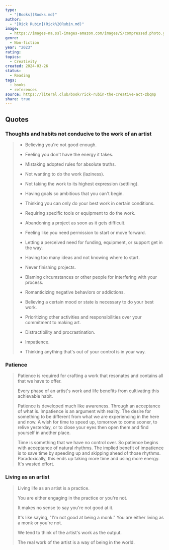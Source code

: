 ```yaml
---
type:
  - "[Books](Books.md)"
author:
  - "[Rick Rubin](Rick%20Rubin.md)"
image:
  - https://images-na.ssl-images-amazon.com/images/S/compressed.photo.goodreads.com/books/1663707011i/60965426.jpg
genre:
  - Non-fiction
year: "2023"
rating: 
topics:
  - Creativity
created: 2024-03-26
status:
  - Reading
tags:
  - books
  - references
source: https://literal.club/book/rick-rubin-the-creative-act-zbqmp
share: true
---
```


## Quotes
### Thoughts and habits not conducive to the work of an artist
>  - ﻿﻿Believing you're not good enough.
> 
> - ﻿﻿Feeling you don't have the energy it takes.
> 
> - ﻿﻿Mistaking adopted rules for absolute truths.
> 
> - ﻿﻿Not wanting to do the work (laziness).
> 
> - ﻿﻿Not taking the work to its highest expression (settling).
> 
> - ﻿﻿Having goals so ambitious that you can't begin.
> 
> - ﻿﻿Thinking you can only do your best work in certain conditions.
> 
> - ﻿﻿Requiring specific tools or equipment to do the work.
> 
> - ﻿﻿Abandoning a project as soon as it gets difficult.
> 
> - ﻿﻿Feeling like you need permission to start or move forward.
> 
> - ﻿﻿Letting a perceived need for funding, equipment, or support get in the way.
> 
> - ﻿﻿Having too many ideas and not knowing where to start.
> 
> - ﻿﻿Never finishing projects.
> 
> - ﻿﻿Blaming circumstances or other people for interfering with your process.
> 
> - ﻿﻿Romanticizing negative behaviors or addictions.
> 
> - ﻿﻿Believing a certain mood or state is necessary to do your best work.
> 
> - ﻿﻿Prioritizing other activities and responsibilities over your commitment to making art.
> 
> - ﻿﻿Distractibility and procrastination.
> 
> - ﻿﻿Impatience.
> 
> - ﻿﻿Thinking anything that's out of your control is in your way.

### Patience
> Patience is required for crafting a work that resonates and contains all that we have to offer.
> 
> Every phase of an artist's work and life benefits from cultivating this achievable habit.
> 
> Patience is developed much like awareness. Through an acceptance of what is. Impatience is an argument with reality. The desire for something to be different from what we are experiencing in the here and now. A wish for time to speed up, tomorrow to come sooner, to relive yesterday, or to close your eyes then open them and find yourself in another place.
> 
> Time is something that we have no control over. So patience begins with acceptance of natural rhythms. The implied benefit of impatience is to save time by speeding up and skipping ahead of those rhythms. Paradoxically, this ends up taking more time and using more energy. It's wasted effort.

### Living as an artist
> Living life as an artist is a practice.
> 
> You are either engaging in the practice or you're not.
> 
> It makes no sense to say you're not good at it.
> 
> It's like saying, "I'm not good at being a monk." You are either living as a monk or you're not.
> 
> We tend to think of the artist's work as the output.
> 
> The real work of the artist is a way of being in the world.
